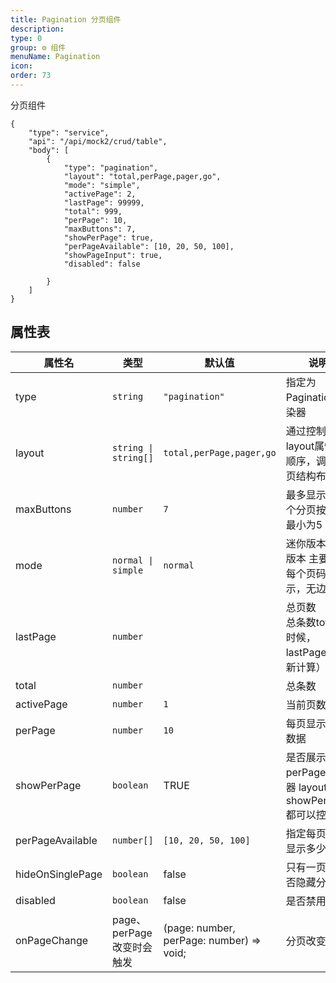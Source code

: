 ```yaml
---
title: Pagination 分页组件
description:
type: 0
group: ⚙ 组件
menuName: Pagination
icon:
order: 73
---
```


分页组件

```schema: scope="body"
{
    "type": "service",
    "api": "/api/mock2/crud/table",
    "body": [
        {
            "type": "pagination",
            "layout": "total,perPage,pager,go",
            "mode": "simple",
            "activePage": 2,
            "lastPage": 99999,
            "total": 999,
            "perPage": 10,
            "maxButtons": 7,
            "showPerPage": true,
            "perPageAvailable": [10, 20, 50, 100],
            "showPageInput": true,
            "disabled": false

        }
    ]
}
```
## 属性表

| 属性名        | 类型                                      | 默认值                 | 说明                                                                               |
| ------------- | ----------------------------------------- | ---------------------- | ---------------------------------------------------------------------------------- |
| type          | `string`                  | `"pagination"` | 指定为 Pagination渲染器          |
| layout   | `string \| string[]`       | `total,perPage,pager,go`                | 通过控制layout属性的顺序，调整分页结构布局                                                      |
| maxButtons    | `number`                                  | `7`                    | 最多显示多少个分页按钮，最小为5                                                             |
| mode     | `normal \| simple`                                  | `normal`              | 迷你版本/简易版本    主要控制每个页码显示，无边框                                    |
| lastPage    | `number`                                  |            | 总页数 （设置总条数total的时候，lastPage会重新计算）                                                                    |
| total    | `number`                                  |            | 总条数                                                                     |
| activePage  | `number`    |  `1`  |    当前页数    |
| perPage       | `number`                                  | `10`                   | 每页显示多条数据                                                                   |
|  showPerPage  | `boolean`  |  TRUE  |    是否展示perPage切换器 layout和showPerPage都可以控制 |
|  perPageAvailable  | `number[]`    | `[10, 20, 50, 100]` | 指定每页可以显示多少条 |
|  hideOnSinglePage  |  `boolean`  | false    |  只有一页时是否隐藏分页器  |
|  disabled  |  `boolean`  | false    |  是否禁用  |
| onPageChange      | page、perPage改变时会触发         | (page: number, perPage: number) => void;              | 分页改变触发 |